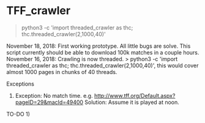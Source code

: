 # TFF_crawler
> python3 -c 'import threaded_crawler as thc; thc.threaded_crawler(2,1000,40)'

November 18, 2018: First working prototype. All little bugs are solve. This script currently should be able to download 100k matches in a couple hours.
November 16, 2018: Crawling is now threaded. > python3 -c 'import threaded_crawler as thc; thc.threaded_crawler(2,1000,40)', this would cover almost 1000 pages in chunks of 40 threads.


Exceptions
1)  Exception: No match time.
    e.g. http://www.tff.org/Default.aspx?pageID=29&macId=49400
    Solution: Assume it is played at noon.

TO-DO
1)
